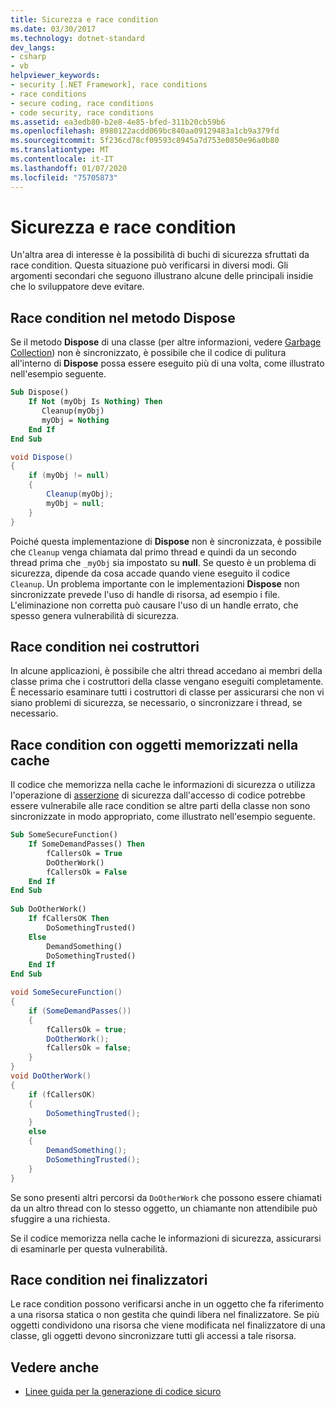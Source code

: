 ```yaml
---
title: Sicurezza e race condition
ms.date: 03/30/2017
ms.technology: dotnet-standard
dev_langs:
- csharp
- vb
helpviewer_keywords:
- security [.NET Framework], race conditions
- race conditions
- secure coding, race conditions
- code security, race conditions
ms.assetid: ea3edb80-b2e8-4e85-bfed-311b20cb59b6
ms.openlocfilehash: 8980122acdd069bc840aa09129483a1cb9a379fd
ms.sourcegitcommit: 5f236cd78cf09593c8945a7d753e0850e96a0b80
ms.translationtype: MT
ms.contentlocale: it-IT
ms.lasthandoff: 01/07/2020
ms.locfileid: "75705873"
---
```

# <a name="security-and-race-conditions"></a>Sicurezza e race condition
Un'altra area di interesse è la possibilità di buchi di sicurezza sfruttati da race condition. Questa situazione può verificarsi in diversi modi. Gli argomenti secondari che seguono illustrano alcune delle principali insidie che lo sviluppatore deve evitare.  
  
## <a name="race-conditions-in-the-dispose-method"></a>Race condition nel metodo Dispose  
 Se il metodo **Dispose** di una classe (per altre informazioni, vedere [Garbage Collection](../../../docs/standard/garbage-collection/index.md)) non è sincronizzato, è possibile che il codice di pulitura all'interno di **Dispose** possa essere eseguito più di una volta, come illustrato nell'esempio seguente.  
  
```vb  
Sub Dispose()  
    If Not (myObj Is Nothing) Then  
       Cleanup(myObj)  
       myObj = Nothing  
    End If  
End Sub  
```  
  
```csharp  
void Dispose()   
{  
    if (myObj != null)   
    {  
        Cleanup(myObj);  
        myObj = null;  
    }  
}  
```  
  
 Poiché questa implementazione di **Dispose** non è sincronizzata, è possibile che `Cleanup` venga chiamata dal primo thread e quindi da un secondo thread prima che `_myObj` sia impostato su **null**. Se questo è un problema di sicurezza, dipende da cosa accade quando viene eseguito il codice `Cleanup`. Un problema importante con le implementazioni **Dispose** non sincronizzate prevede l'uso di handle di risorsa, ad esempio i file. L'eliminazione non corretta può causare l'uso di un handle errato, che spesso genera vulnerabilità di sicurezza.  
  
## <a name="race-conditions-in-constructors"></a>Race condition nei costruttori  
 In alcune applicazioni, è possibile che altri thread accedano ai membri della classe prima che i costruttori della classe vengano eseguiti completamente. È necessario esaminare tutti i costruttori di classe per assicurarsi che non vi siano problemi di sicurezza, se necessario, o sincronizzare i thread, se necessario.  
  
## <a name="race-conditions-with-cached-objects"></a>Race condition con oggetti memorizzati nella cache  
 Il codice che memorizza nella cache le informazioni di sicurezza o utilizza l'operazione di [asserzione](../../../docs/framework/misc/using-the-assert-method.md) di sicurezza dall'accesso di codice potrebbe essere vulnerabile alle race condition se altre parti della classe non sono sincronizzate in modo appropriato, come illustrato nell'esempio seguente.  
  
```vb  
Sub SomeSecureFunction()  
    If SomeDemandPasses() Then  
        fCallersOk = True  
        DoOtherWork()  
        fCallersOk = False  
    End If  
End Sub  
  
Sub DoOtherWork()  
    If fCallersOK Then  
        DoSomethingTrusted()  
    Else  
        DemandSomething()  
        DoSomethingTrusted()  
    End If  
End Sub  
```  
  
```csharp  
void SomeSecureFunction()   
{  
    if (SomeDemandPasses())   
    {  
        fCallersOk = true;  
        DoOtherWork();  
        fCallersOk = false;  
    }  
}  
void DoOtherWork()   
{  
    if (fCallersOK)   
    {  
        DoSomethingTrusted();  
    }  
    else   
    {  
        DemandSomething();  
        DoSomethingTrusted();  
    }  
}  
```  
  
 Se sono presenti altri percorsi da `DoOtherWork` che possono essere chiamati da un altro thread con lo stesso oggetto, un chiamante non attendibile può sfuggire a una richiesta.  
  
 Se il codice memorizza nella cache le informazioni di sicurezza, assicurarsi di esaminarle per questa vulnerabilità.  
  
## <a name="race-conditions-in-finalizers"></a>Race condition nei finalizzatori  
 Le race condition possono verificarsi anche in un oggetto che fa riferimento a una risorsa statica o non gestita che quindi libera nel finalizzatore. Se più oggetti condividono una risorsa che viene modificata nel finalizzatore di una classe, gli oggetti devono sincronizzare tutti gli accessi a tale risorsa.  
  
## <a name="see-also"></a>Vedere anche

- [Linee guida per la generazione di codice sicuro](../../../docs/standard/security/secure-coding-guidelines.md)
